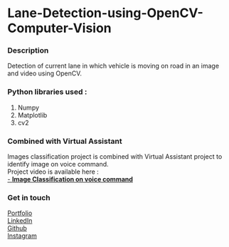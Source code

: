 # Lane-Detection-using-OpenCV-Computer-Vision
### Description
Detection of current lane in which vehicle is moving on road in an image and video using OpenCV.

### Python libraries used :

1. Numpy
2. Matplotlib
3. cv2


### Combined with Virtual Assistant

Images classification project is combined with Virtual Assistant project to identify image on voice command.</br>
Project video is available here :</br>
<a href =  "https://github.com/aniketsinha06/Image-Classification-using-CNN-and-Tensorflow-Deep-Learning/tree/master/Video">- __Image Classification on voice command__</a></br>


### Get in touch
<a href =  "aniketsinha06.github.io">Portfolio</a></br>
<a href =  "https://www.linkedin.com/in/aniket-sinha">LinkedIn</a></br>
<a href =  "github.com/aniketsinha06">Github</a></br>
<a href =  "https://www.instagram.com/machinelearning06/">Instagram</a></br>

